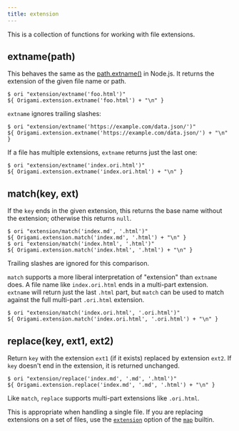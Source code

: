 ```yaml
---
title: extension
---
```


This is a collection of functions for working with file extensions.

## extname(path)

This behaves the same as the [path.extname()](https://nodejs.org/api/path.html#pathextnamepath) in Node.js. It returns the extension of the given file name or path.

```console
$ ori "extension/extname('foo.html')"
${ Origami.extension.extname('foo.html') + "\n" }
```

`extname` ignores trailing slashes:

```console
$ ori "extension/extname('https://example.com/data.json/')"
${ Origami.extension.extname('https://example.com/data.json/') + "\n" }
```

If a file has multiple extensions, `extname` returns just the last one:

```console
$ ori "extension/extname('index.ori.html')"
${ Origami.extension.extname('index.ori.html') + "\n" }
```

## match(key, ext)

If the `key` ends in the given extension, this returns the base name without the extension; otherwise this returns `null`.

```console
$ ori "extension/match('index.md', '.html')"
${ Origami.extension.match('index.md', '.html') + "\n" }
$ ori "extension/match('index.html', '.html')"
${ Origami.extension.match('index.html', '.html') + "\n" }
```

Trailing slashes are ignored for this comparison.

`match` supports a more liberal interpretation of "extension" than `extname` does. A file name like `index.ori.html` ends in a multi-part extension. `extname` will return just the last `.html` part, but `match` can be used to match against the full multi-part `.ori.html` extension.

```console
$ ori "extension/match('index.ori.html', '.ori.html')"
${ Origami.extension.match('index.ori.html', '.ori.html') + "\n" }
```

## replace(key, ext1, ext2)

Return `key` with the extension `ext1` (if it exists) replaced by extension `ext2`. If `key` doesn't end in the extension, it is returned unchanged.

```console
$ ori "extension/replace('index.md', '.md', '.html')"
${ Origami.extension.replace('index.md', '.md', '.html') + "\n" }
```

Like `match`, `replace` supports multi-part extensions like `.ori.html`.

This is appropriate when handling a single file. If you are replacing extensions on a set of files, use the [`extension`](/builtins/tree/map.html#transforming-extensions) option of the [`map`](/builtins/tree/map.html) builtin.
